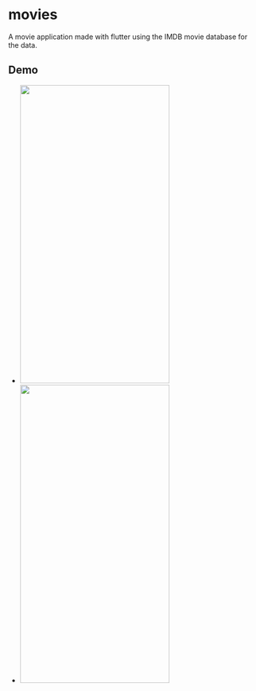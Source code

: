 # movies

A movie application made with flutter using the IMDB movie database for the data.

## Demo

- <img src="assets/light.gif" width="300" height = "600"/>
- <img src="assets/dark.gif" width="300" height = "600"/>
